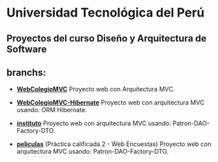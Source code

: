 # __Universidad Tecnológica del Perú__

## Proyectos del curso Diseño y Arquitectura de Software

## branchs:

* __[WebColegioMVC](https://github.com/christiancazu/diseno-y-arquitectura-de-software/tree/WebColegioMVC)__ Proyecto web con Arquitectura MVC. 

* __[WebColegioMVC-Hibernate](https://github.com/christiancazu/diseno-y-arquitectura-de-software/tree/WebColegioMVC-Hibernate)__ Proyecto web con arquitectura MVC usando: ORM Hibernate.

* __[instituto](https://github.com/christiancazu/diseno-y-arquitectura-de-software/tree/instituto)__ Proyecto web con arquitectura MVC usando: Patron-DAO-Factory-DTO.

* __[peliculas](https://github.com/christiancazu/diseno-y-arquitectura-de-software/tree/peliculas)__ (Práctica calificada 2 - Web Encuestas) Proyecto web con arquitectura MVC usando: Patron-DAO-Factory-DTO.
